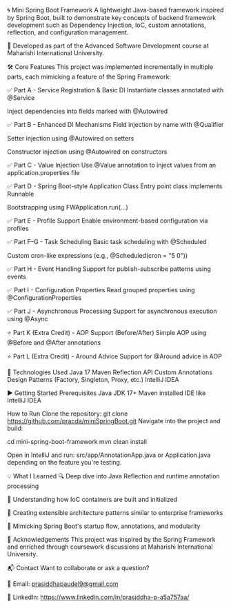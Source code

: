 🌀 Mini Spring Boot Framework
A lightweight Java-based framework inspired by Spring Boot, built to demonstrate key concepts of backend framework development such as Dependency Injection, IoC, custom annotations, reflection, and configuration management.

🎯 Developed as part of the Advanced Software Development course at Maharishi International University.

🛠️ Core Features
This project was implemented incrementally in multiple parts, each mimicking a feature of the Spring Framework:

✅ Part A - Service Registration & Basic DI
Instantiate classes annotated with @Service

Inject dependencies into fields marked with @Autowired

✅ Part B - Enhanced DI Mechanisms
Field injection by name with @Qualifier

Setter injection using @Autowired on setters

Constructor injection using @Autowired on constructors

✅ Part C - Value Injection
Use @Value annotation to inject values from an application.properties file

✅ Part D - Spring Boot-style Application Class
Entry point class implements Runnable

Bootstrapping using FWApplication.run(...)

✅ Part E - Profile Support
Enable environment-based configuration via profiles

✅ Part F–G - Task Scheduling
Basic task scheduling with @Scheduled

Custom cron-like expressions (e.g., @Scheduled(cron = "5 0"))

✅ Part H - Event Handling
Support for publish-subscribe patterns using events

✅ Part I - Configuration Properties
Read grouped properties using @ConfigurationProperties

✅ Part J - Asynchronous Processing
Support for asynchronous execution using @Async

⭐ Part K (Extra Credit) - AOP Support (Before/After)
Simple AOP using @Before and @After annotations

⭐ Part L (Extra Credit) - Around Advice
Support for @Around advice in AOP

🧰 Technologies Used
Java 17
Maven
Reflection API
Custom Annotations
Design Patterns (Factory, Singleton, Proxy, etc.)
IntelliJ IDEA

▶️ Getting Started
Prerequisites
Java JDK 17+
Maven installed
IDE like IntelliJ IDEA

How to Run
Clone the repository:
git clone https://github.com/pracda/miniSpringBoot.git
Navigate into the project and build:

cd mini-spring-boot-framework
mvn clean install

Open in IntelliJ and run:
src/app/AnnotationApp.java or Application.java depending on the feature you're testing.

💡 What I Learned
🔍 Deep dive into Java Reflection and runtime annotation processing

🧠 Understanding how IoC containers are built and initialized

🧱 Creating extensible architecture patterns similar to enterprise frameworks

🔁 Mimicking Spring Boot's startup flow, annotations, and modularity

🙌 Acknowledgements
This project was inspired by the Spring Framework and enriched through coursework discussions at Maharishi International University.

📬 Contact
Want to collaborate or ask a question?

📧 Email: prasiddhapaudel9@gmail.com

🔗 LinkedIn: https://www.linkedin.com/in/prasiddha-p-a5a757aa/

